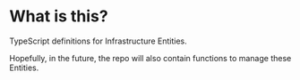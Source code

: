 # What is this?
TypeScript definitions for Infrastructure Entities.

Hopefully, in the future, the repo will also contain
functions to manage these Entities.
